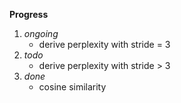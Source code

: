 **Progress**

1. _ongoing_
    - derive perplexity with stride = 3
2. _todo_
    - derive perplexity with stride > 3
3. _done_
    - cosine similarity
